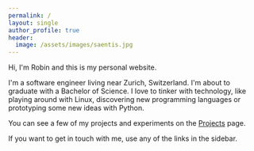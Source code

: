 ```yaml
---
permalink: /
layout: single
author_profile: true
header:
  image: /assets/images/saentis.jpg
---
```


Hi, I'm Robin and this is my personal website.

I'm a software engineer living near Zurich, Switzerland. I'm about to graduate with a Bachelor of Science.
I love to tinker with technology, like playing around with Linux, discovering new programming languages or prototyping some new ideas with Python.

You can see a few of my projects and experiments on the [Projects](/projects) page.

If you want to get in touch with me, use any of the links in the sidebar.